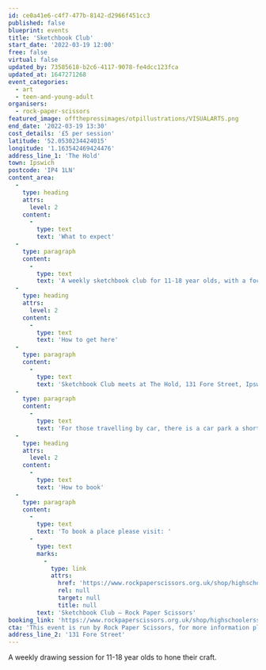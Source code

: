```yaml
---
id: ce0a41e6-c4f7-477b-8142-d2966f451cc3
published: false
blueprint: events
title: 'Sketchbook Club'
start_date: '2022-03-19 12:00'
free: false
virtual: false
updated_by: 73585618-b2c6-4117-9078-fe4dcc123fca
updated_at: 1647271268
event_categories:
  - art
  - teen-and-young-adult
organisers:
  - rock-paper-scissors
featured_image: offthepressimages/otpillustrations/VISUALARTS.png
end_date: '2022-03-19 13:30'
cost_details: '£5 per session'
latitude: '52.0530234424015'
longitude: '1.163542469424476'
address_line_1: 'The Hold'
town: Ipswich
postcode: 'IP4 1LN'
content_area:
  -
    type: heading
    attrs:
      level: 2
    content:
      -
        type: text
        text: 'What to expect'
  -
    type: paragraph
    content:
      -
        type: text
        text: 'A weekly sketchbook club for 11-18 year olds, with a focus on illustration, collage, typography and other 2D techniques. We will have different local artists showing how they use sketchbooks in their art practice, teaching and inspiring new techniques. We will aim to have a termly exhibit of the work.'
  -
    type: heading
    attrs:
      level: 2
    content:
      -
        type: text
        text: 'How to get here'
  -
    type: paragraph
    content:
      -
        type: text
        text: 'Sketchbook Club meets at The Hold, 131 Fore Street, Ipswich.'
  -
    type: paragraph
    content:
      -
        type: text
        text: 'For those travelling by car, there is a car park a short walk from the venue next to the student halls.'
  -
    type: heading
    attrs:
      level: 2
    content:
      -
        type: text
        text: 'How to book'
  -
    type: paragraph
    content:
      -
        type: text
        text: 'To book a place please visit: '
      -
        type: text
        marks:
          -
            type: link
            attrs:
              href: 'https://www.rockpaperscissors.org.uk/shop/highschoolerssketchbookclub'
              rel: null
              target: null
              title: null
        text: 'Sketchbook Club — Rock Paper Scissors'
booking_link: 'https://www.rockpaperscissors.org.uk/shop/highschoolerssketchbookclub'
cta: 'This event is run by Rock Paper Scissors, for more information please visit: [https://www.rockpaperscissors.org.uk/](https://www.rockpaperscissors.org.uk/)'
address_line_2: '131 Fore Street'
---
```

A weekly drawing session for 11-18 year olds to hone their craft.